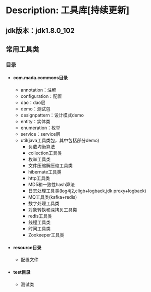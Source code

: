 # Description: 工具库[持续更新]

## jdk版本：jdk1.8.0_102

## 常用工具类

### 目录

* #### com.mada.commons目录 ####
	* annotation：注解
	* configuration：配置
	* dao：dao层
	* demo：测试包
	* designpattern：设计模式demo
	* entity：实体类
	* enumeration：枚举
	* service：service层
	* util(java工具类包，其中包括部分demo)
		* 负载均衡算法
		* collection工具类
		* 枚举工具类
		* 文件压缩解压缩工具类
		* hibernate工具类
		* http工具类
		* MD5和一致性hash算法
		* 日志处理工具类(log4j2,cligb+logback,jdk proxy+logback)
		* MQ工具类(kafka+redis)
		* 数字处理工具类
		* 对象转换和深拷贝工具类
		* redis工具类
		* 线程工具类
		* 时间工具类
		* Zookeeper工具类

* #### resource目录 ####
	* 配置文件

* #### test目录 ####
	* 测试类

